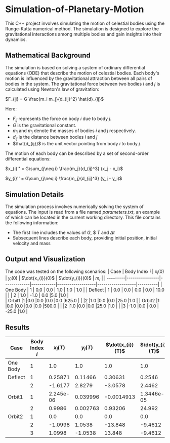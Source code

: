 # Simulation-of-Planetary-Motion

This C++ project involves simulating the motion of celestial bodies using the Runge-Kutta numerical method. The simulation is designed to explore the gravitational interactions among multiple bodies and gain insights into their dynamics.

## Mathematical Background
The simulation is based on solving a system of ordinary differential equations (ODE) that describe the motion of celestial bodies. Each body's motion is influenced by the gravitational attraction between all pairs of bodies in the system. The gravitational force between two bodies $i$ and $j$ is calculated using Newton's law of gravitation:

$F_{ij} = G \frac{m_i m_j}{d_{ij}^2} \hat{d}_{ij}$

Here:
* $F_{ij}$ represents the force on body $i$ due to body $j$.
* $G$ is the gravitational constant.
* $m_{i}$ and $m_{j}$ denote the masses of bodies $i$ and $j$ respectively.
* $d_{ij}$ is the distance between bodies $i$ and $j$
* $\hat{d_{ij}}$ is the unit vector pointing from body $i$ to body $j$

The motion of each body can be described by a set of second-order differential equations:

$x_{i}'' = G\sum_{j\neq i}  \frac{m_j}{d_{ij}^3} (x_j - x_i)$

$y_{i}'' = G\sum_{j\neq i}  \frac{m_j}{d_{ij}^3} (y_j - y_i)$

## Simulation Details
The simulation process involves numerically solving the system of equations. The input is read from a file named *parameters.txt*, an example of which can be located in the current working directory. This file contains the following information:

* The first line includes the values of $G$, $ $T$ and $\Delta t$
* Subsequent lines describe each body, providing initial position, initial velocity and mass

## Output and Visualization
The code was tested on the following scenarios:
| Case     | Body Index $i$ |  $x_{i}(0)$ | $y_{i}(0)$ |  $\dot{x_{i}}(0)$ |  $\dot{y_{i}}(0)$ |  $m_{i}$ |
| ---------|----------------|-------------|------------|-------------------|-------------------|----------|
| One Body | 1              | 0.0         |  0.0       | 1.0               | 1.0               | 1.0      |
| Deflect  | 1              | 0.0         |  0.0       |  0.0              |   0.0             | 10.0     |
|          | 2              | 1.0         |  -1.0      |  0.0              |5.0                |1.0       |          
| Orbit1   |1               |0.0          |0.0         |0.0                |0.0                |625.0     |
|          |2               |1.0          |0.0         |0.0                |25.0               |1.0       |
| Orbit2   |1               |0.0          |0.0         |0.0                |0.0                |500.0     |
|          |2               |1.0          |0.0         |0.0                |25.0               |1.0       |
|          |3               |-1.0         |0.0         |     0.0           | -25.0             |1.0       |


## Results

| Case     | Body Index $i$ |  $x_{i}(T)$ | $y_{i}(T)$ |  $\dot{x_{i}}(T)$ |  $\dot{y_{i}}(T)$ |  $m_{i}$ |
| ---------|----------------|-------------|------------|-------------------|-------------------|----------|
| One Body | 1              | 1.0         |  1.0       | 1.0               | 1.0               | 1.0      |
| Deflect  | 1              | 0.25871     |  0.11466   |0.30631            | 0.2546            | 10.0     |
|          | 2              | -1.6177     |  2.8279    |  -3.0578          |2.4462             |1.0       |          
| Orbit1   |1               |2.245e-06    |0.039996    |-0.0014913         |1.3446e-05         |625.0     |
|          |2               |0.9986       |0.002763    |0.93206            |24.992             |1.0       |
| Orbit2   |1               |0.0          |0.0         |0.0                |0.0                |500.0     |
|          |2               |-1.0998      |1.0538      |-13.848            |-9.4612            |1.0       |
|          |3               |1.0998       |-1.0538     | 13.848            | -9.4612           |1.0       |


 

